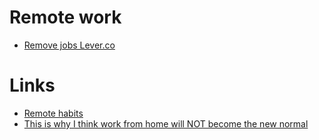 # Remote work

- [Remove jobs Lever.co](https://jobs.lever.co/kraken/57f86f85-acfa-40ac-83b2-ba200c8e0d83)

# Links

- [Remote habits](https://remotehabits.com/)
- [This is why I think work from home will NOT become the new normal](https://www.reddit.com/r/PersonalFinanceCanada/comments/gm6cm4/i_manage_a_software_development_division_at_a/?utm_source=share&utm_medium=ios_app&utm_name=iossmf)
